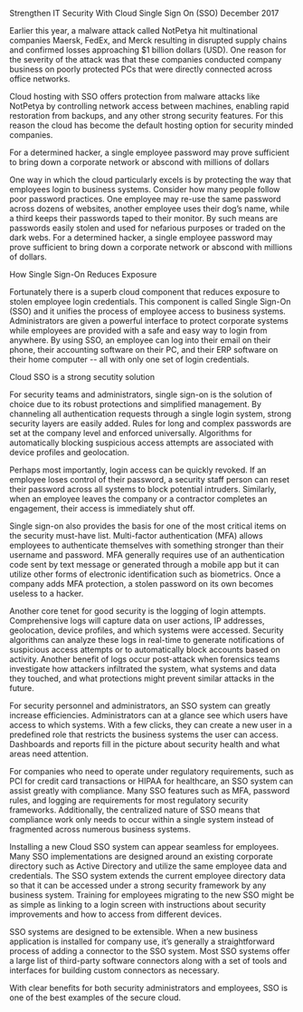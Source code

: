 Strengthen IT Security With Cloud Single Sign On (SSO)
December 2017

Earlier this year, a malware attack called NotPetya hit multinational companies Maersk, FedEx, and Merck resulting in disrupted supply chains and confirmed losses approaching $1 billion dollars (USD). One reason for the severity of the attack was that these companies conducted company business on poorly protected PCs that were directly connected across office networks.

Cloud hosting with SSO offers protection from malware attacks like NotPetya by controlling network access between machines, enabling rapid restoration from backups, and any other strong security features. For this reason the cloud has become the default hosting option for security minded companies.

For a determined hacker, a single employee password may prove sufficient to bring down a corporate network or abscond with millions of dollars

One way in which the cloud particularly excels is by protecting the way that employees login to business systems. Consider how many people follow poor password practices. One employee may re-use the same password across dozens of websites, another employee uses their dog’s name, while a third keeps their passwords taped to their monitor. By such means are passwords easily stolen and used for nefarious purposes or traded on the dark webs. For a determined hacker, a single employee password may prove sufficient to bring down a corporate network or abscond with millions of dollars.

How Single Sign-On Reduces Exposure

Fortunately there is a superb cloud component that reduces exposure to stolen employee login credentials. This component is called Single Sign-On (SSO) and it unifies the process of employee access to business systems. Administrators are given a powerful interface to protect corporate systems while employees are provided with a safe and easy way to login from anywhere. By using SSO, an employee can log into their email on their phone, their accounting software on their PC, and their ERP software on their home computer -- all with only one set of login credentials.

Cloud SSO is a strong secutity solution

For security teams and administrators, single sign-on is the solution of choice due to its robust protections and simplified management. By channeling all authentication requests through a single login system, strong security layers are easily added. Rules for long and complex passwords are set at the company level and enforced universally. Algorithms for automatically blocking suspicious access attempts are associated with device profiles and geolocation.

Perhaps most importantly, login access can be quickly revoked. If an employee loses control of their password, a security staff person can reset their password across all systems to block potential intruders. Similarly, when an employee leaves the company or a contractor completes an engagement, their access is immediately shut off.

Single sign-on also provides the basis for one of the most critical items on the security must-have list. Multi-factor authentication (MFA) allows employees to authenticate themselves with something stronger than their username and password. MFA generally requires use of an authentication code sent by text message or generated through a mobile app but it can utilize other forms of electronic identification such as biometrics. Once a company adds MFA protection, a stolen password on its own becomes useless to a hacker.

Another core tenet for good security is the logging of login attempts. Comprehensive logs will capture data on user actions, IP addresses, geolocation, device profiles, and which systems were accessed. Security algorithms can analyze these logs in real-time to generate notifications of suspicious access attempts or to automatically block accounts based on activity. Another benefit of logs occur post-attack when forensics teams investigate how attackers infiltrated the system, what systems and data they touched, and what protections might prevent similar attacks in the future.

For security personnel and administrators, an SSO system can greatly increase efficiencies. Administrators can at a glance see which users have access to which systems. With a few clicks, they can create a new user in a predefined role that restricts the business systems the user can access. Dashboards and reports fill in the picture about security health and what areas need attention.

For companies who need to operate under regulatory requirements, such as PCI for credit card transactions or HIPAA for healthcare, an SSO system can assist greatly with compliance. Many SSO features such as MFA, password rules, and logging are requirements for most regulatory security frameworks. Additionally, the centralized nature of SSO means that compliance work only needs to occur within a single system instead of fragmented across numerous business systems.

Installing a new Cloud SSO system can appear seamless for employees. Many SSO implementations are designed around an existing corporate directory such as Active Directory and utilize the same employee data and credentials. The SSO system extends the current employee directory data so that it can be accessed under a strong security framework by any business system. Training for employees migrating to the new SSO might be as simple as linking to a login screen with instructions about security improvements and how to access from different devices.

SSO systems are designed to be extensible.  When a new business application is installed for company use, it’s generally a straightforward process of adding a connector to the SSO system. Most SSO systems offer a large list of third-party software connectors along with a set of tools and interfaces for building custom connectors as necessary.

With clear benefits for both security administrators and employees, SSO is one of the best examples of the secure cloud.